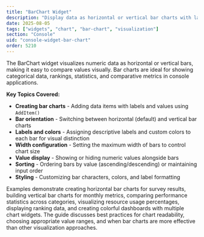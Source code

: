 ```yaml
---
title: "BarChart Widget"
description: "Display data as horizontal or vertical bar charts with labels and colors"
date: 2025-08-05
tags: ["widgets", "chart", "bar-chart", "visualization"]
section: "Console"
uid: "console-widget-bar-chart"
order: 5210
---
```


The BarChart widget visualizes numeric data as horizontal or vertical bars, making it easy to compare values visually. Bar charts are ideal for showing categorical data, rankings, statistics, and comparative metrics in console applications.

**Key Topics Covered:**

* **Creating bar charts** - Adding data items with labels and values using `AddItem()`
* **Bar orientation** - Switching between horizontal (default) and vertical bar charts
* **Labels and colors** - Assigning descriptive labels and custom colors to each bar for visual distinction
* **Width configuration** - Setting the maximum width of bars to control chart size
* **Value display** - Showing or hiding numeric values alongside bars
* **Sorting** - Ordering bars by value (ascending/descending) or maintaining input order
* **Styling** - Customizing bar characters, colors, and label formatting

Examples demonstrate creating horizontal bar charts for survey results, building vertical bar charts for monthly metrics, comparing performance statistics across categories, visualizing resource usage percentages, displaying ranking data, and creating colorful dashboards with multiple chart widgets. The guide discusses best practices for chart readability, choosing appropriate value ranges, and when bar charts are more effective than other visualization approaches.
